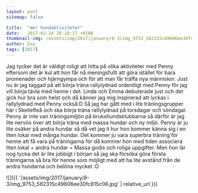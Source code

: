 ```yaml
---
layout: post
sitemap: false

title:  "mer hundaktiviteter"
date:   2017-01-24 20:18:17 +0100
thumbnail-img: /assets/img/2017/january/8-3/img_9753_582315c49606ee30fc815c06.jpg
author: Eva
tags: [2017]
---
```


Jag tycker det är väldigt roligt att hitta på olika aktiviteter med Penny eftersom det är kul att hon får nå meningsfullt att göra istället för bara promenader och hjärngympa och för att man får träffa nya människor. Just nu är jag taggad på att börja träna rallylydnad ordentligt med Penny för jag vill börja tävla med henne i det. Linda och Emma debuterade just och det gick hur bra som helst och då känner jag mig inspirerad att lyckas i rallylydnad med Penny också:D Så jag har gått med i lite träningsgrupper här i Skellefteå och ska börja träna rallylydnad på torsdagar och söndagar. Penny är inte van träningsmiljön på brukshundsklubbarna så därför är jag lite nervös över att börja träna med massa hundar och ny miljö. Penny är ju lite osäker på andra hundar så då vet jag it hur hon kommer känna sig i en liten lokal med många hundar. Det kommer ju vara superbra träning för henne att få vara på träningarna för då kommer hon med tiden associera liten lokal + andra hundar = Massa godis och roliga uppgifter. Men hon lär nog tycka det är lite jobbigt i början så jag ska försöka göra första träningarna så bra för henne som möjligt med att ha lite avstånd från de andra hundarna och belöna mycket :D

![]({{ '/assets/img/2017/january/8-3/img_9753_582315c49606ee30fc815c06.jpg'  | relative_url }})

